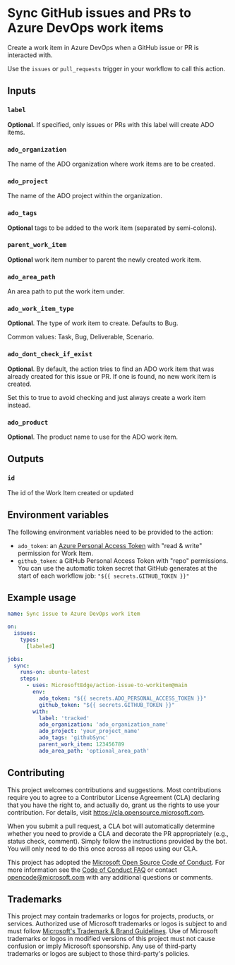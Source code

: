 # Sync GitHub issues and PRs to Azure DevOps work items

Create a work item in Azure DevOps when a GitHub issue or PR is interacted with.

Use the `issues` or `pull_requests` trigger in your workflow to call this action.

## Inputs

### `label`

**Optional**. If specified, only issues or PRs with this label will create ADO items.

### `ado_organization`

The name of the ADO organization where work items are to be created.

### `ado_project`

The name of the ADO project within the organization.

### `ado_tags`

**Optional** tags to be added to the work item (separated by semi-colons).

### `parent_work_item`

**Optional** work item number to parent the newly created work item.

### `ado_area_path`

An area path to put the work item under.

### `ado_work_item_type`

**Optional**. The type of work item to create. Defaults to Bug.

Common values: Task, Bug, Deliverable, Scenario.

### `ado_dont_check_if_exist`

**Optional**. By default, the action tries to find an ADO work item that was already created for this issue or PR. If one is found, no new work item is created.

Set this to true to avoid checking and just always create a work item instead.

### `ado_product`

**Optional**. The product name to use for the ADO work item.

## Outputs

### `id`

The id of the Work Item created or updated

## Environment variables

The following environment variables need to be provided to the action:

* `ado_token`: an [Azure Personal Access Token](https://docs.microsoft.com/azure/devops/organizations/accounts/use-personal-access-tokens-to-authenticate) with "read & write" permission for Work Item.
* `github_token`: a GitHub Personal Access Token with "repo" permissions. You can use the automatic token secret that GitHub generates at the start of each workflow job: `"${{ secrets.GITHUB_TOKEN }}"`

## Example usage

```yaml
name: Sync issue to Azure DevOps work item

on:
  issues:
    types:
      [labeled]

jobs:
  sync:
    runs-on: ubuntu-latest
    steps:
      - uses: MicrosoftEdge/action-issue-to-workitem@main
        env:
          ado_token: "${{ secrets.ADO_PERSONAL_ACCESS_TOKEN }}"
          github_token: "${{ secrets.GITHUB_TOKEN }}"
        with:
          label: 'tracked'
          ado_organization: 'ado_organization_name'
          ado_project: 'your_project_name'
          ado_tags: 'githubSync'
          parent_work_item: 123456789
          ado_area_path: 'optional_area_path'
```

## Contributing

This project welcomes contributions and suggestions.  Most contributions require you to agree to a
Contributor License Agreement (CLA) declaring that you have the right to, and actually do, grant us
the rights to use your contribution. For details, visit https://cla.opensource.microsoft.com.

When you submit a pull request, a CLA bot will automatically determine whether you need to provide
a CLA and decorate the PR appropriately (e.g., status check, comment). Simply follow the instructions
provided by the bot. You will only need to do this once across all repos using our CLA.

This project has adopted the [Microsoft Open Source Code of Conduct](https://opensource.microsoft.com/codeofconduct/).
For more information see the [Code of Conduct FAQ](https://opensource.microsoft.com/codeofconduct/faq/) or
contact [opencode@microsoft.com](mailto:opencode@microsoft.com) with any additional questions or comments.

## Trademarks

This project may contain trademarks or logos for projects, products, or services. Authorized use of Microsoft 
trademarks or logos is subject to and must follow 
[Microsoft's Trademark & Brand Guidelines](https://www.microsoft.com/en-us/legal/intellectualproperty/trademarks/usage/general).
Use of Microsoft trademarks or logos in modified versions of this project must not cause confusion or imply Microsoft sponsorship.
Any use of third-party trademarks or logos are subject to those third-party's policies.
